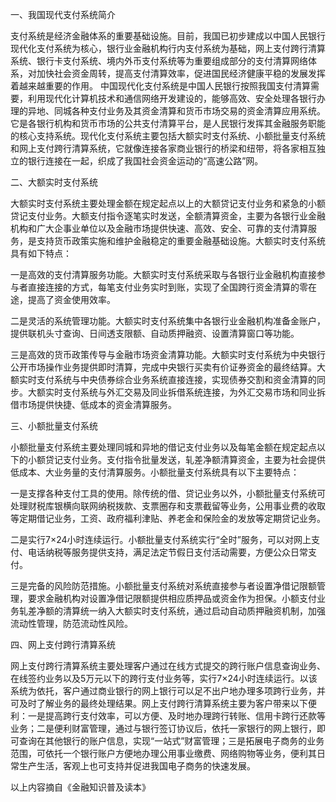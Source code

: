 一、我国现代支付系统简介

支付系统是经济金融体系的重要基础设施。目前，我国已初步建成以中国人民银行现代化支付系统为核心，银行业金融机构行内支付系统为基础，网上支付跨行清算系统、银行卡支付系统、境内外币支付系统等为重要组成部分的支付清算网络体系，对加快社会资金周转，提高支付清算效率，促进国民经济健康平稳的发展发挥着越来越重要的作用。
中国现代化支付系统是中国人民银行按照我国支付清算需要，利用现代化计算机技术和通信网络开发建设的，能够高效、安全处理各银行办理的异地、同城各种支付业务及其资金清算和货币市场交易的资金清算应用系统。它是各银行机构和货币市场的公共支付清算平台，是人民银行发挥其金融服务职能的核心支持系统。现代化支付系统主要包括大额实时支付系统、小额批量支付系统和网上支付跨行清算系统，它就像连接各家商业银行的桥梁和纽带，将各家相互独立的银行连接在一起，织成了我国社会资金运动的“高速公路”网。

二、大额实时支付系统

大额实时支付系统主要处理金额在规定起点以上的大额贷记支付业务和紧急的小额贷记支付业务。大额支付指令逐笔实时发送，全额清算资金，主要为各银行业金融机构和广大企事业单位以及金融市场提供快速、高效、安全、可靠的支付清算服务，是支持货币政策实施和维护金融稳定的重要金融基础设施。大额实时支付系统具有如下特点：

一是高效的支付清算服务功能。大额实时支付系统采取与各银行业金融机构直接参与者直接连接的方式，每笔支付业务实时到账，实现了全国跨行资金清算的零在途，提高了资金使用效率。

二是灵活的系统管理功能。大额实时支付系统集中各银行业金融机构准备金账户，提供联机头寸查询、日间透支限额、自动质押融资、设置清算窗口等功能。

三是高效的货币政策传导与金融市场资金清算功能。大额实时支付系统为中央银行公开市场操作业务提供即时清算，完成中央银行买卖有价证券资金的最终结算。大额实时支付系统与中央债券综合业务系统直接连接，实现债券交割和资金清算的同步。大额实时支付系统与外汇交易及同业拆借系统连接，为外汇交易市场和同业拆借市场提供快捷、低成本的资金清算服务。

三、小额批量支付系统

小额批量支付系统主要处理同城和异地的借记支付业务以及每笔金额在规定起点以下的小额贷记支付业务。支付指令批量发送，轧差净额清算资金，主要为社会提供低成本、大业务量的支付清算服务。小额批量支付系统具有以下主要特点：

一是支撑各种支付工具的使用。除传统的借、贷记业务以外，小额批量支付系统可处理财税库银横向联网纳税拨款、支票圈存和支票截留等业务，公用事业费的收取等定期借记业务，工资、政府福利津贴、养老金和保险金的发放等定期贷记业务。

二是实行7×24小时连续运行。小额批量支付系统实行“全时”服务，可以对网上支付、电话纳税等服务提供支持，满足法定节假日支付活动需要，方便公众日常支付。

三是完备的风险防范措施。小额批量支付系统对系统直接参与者设置净借记限额管理，要求金融机构对设置净借记限额提供相应质押品或资金作为担保。小额支付业务轧差净额的清算统一纳入大额实时支付系统，通过启动自动质押融资机制，加强流动性管理，防范流动性风险。

四、网上支付跨行清算系统

网上支付跨行清算系统主要处理客户通过在线方式提交的跨行账户信息查询业务、在线签约业务以及5万元以下的跨行支付业务等，实行7×24小时连续运行。以该系统为依托，客户通过商业银行的网上银行可以足不出户地办理多项跨行业务，并可及时了解业务的最终处理结果。网上支付跨行清算系统主要为客户带来以下便利：一是提高跨行支付效率，可以方便、及时地办理跨行转账、信用卡跨行还款等业务；二是便利财富管理，通过与银行签订协议后，依托一家银行的网上银行，即可查询在其他银行的账户信息，实现“一站式”财富管理；三是拓展电子商务的业务范围，可依托一个银行账户方便地办理公用事业缴费、网络购物等业务，便利其日常生产生活，客观上也可支持并促进我国电子商务的快速发展。

以上内容摘自《金融知识普及读本》